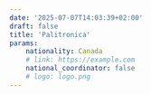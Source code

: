 ```yaml
---
date: '2025-07-07T14:03:39+02:00'
draft: false
title: 'Palitronica'
params:
    nationality: Canada
    # link: https://example.com
    national_coordinator: false
    # logo: logo.png
---
```

